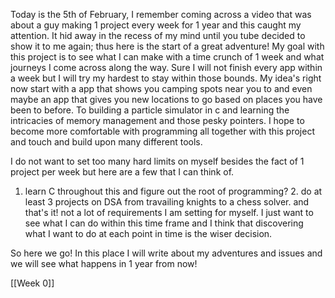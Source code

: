 Today is the 5th of February, I remember coming across a video that was about a guy making 1 project every week for 1 year and this caught my attention. It hid away in the recess of my mind until you tube decided to show it to me again; thus here is the start of a great adventure!
My goal with this project is to see what I can make with a time crunch of 1 week and what journeys I come across along the way. Sure I will not finish every app within a week but I will try my hardest to stay within those bounds. My idea's right now start with a app that shows you camping spots near you to and even maybe an app that gives you new locations to go based on places you have been to before. 
To building a particle simulator in c and learning the intricacies of memory management and those pesky pointers.
I hope to become more comfortable with programming all together with this project and touch and build upon many different tools.

I do not want to set too many hard limits on myself besides the fact of 1 project per week but here are a few that I can think of.
1. learn C throughout this and figure out the root of programming? 2. do at least 3 projects on DSA from travailing knights to a chess solver.
and that's it! not a lot of requirements I am setting for myself. I just want to see what I can do within this time frame and I think that discovering what I want to do at each point in time is the wiser decision.

So here we go! In this place I will write about my adventures and issues and we will see what happens in 1 year from now!

[[Week 0]]